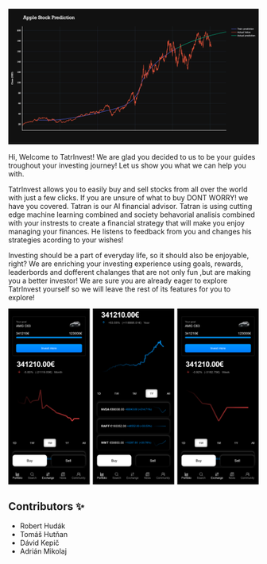 ![image](.showcase_images/Top.png)

Hi, Welcome to TatrInvest!
We are glad you decided to us to be your guides troughout your investing journey! Let us show you what we can help you with.

TatrInvest allows you to easily buy and sell stocks from all over the world with just a few clicks. If you are unsure of what to buy DONT WORRY! we have you covered. Tatran is our AI financial advisor. Tatran is using cutting edge machine learning combined and society behavorial analisis combined with your instrests to create a financial strategy that will make you enjoy managing your finances. He listens to feedback from you and changes his strategies acording to your wishes!

Investing should be a part of everyday life, so it should also be enjoyable, right? We are enriching your investing experience using goals, rewards, leaderbords and dofferent chalanges that are not only fun ,but are making you a better investor! We are sure you are already eager to explore TatrInvest yourself so we will leave the rest of its features for you to explore!

![image](.showcase_images/Bot.png)

## Contributors ✨
 - Robert Hudák
 - Tomáš Hutňan
 - Dávid Kepič
 - Adrián Mikolaj
